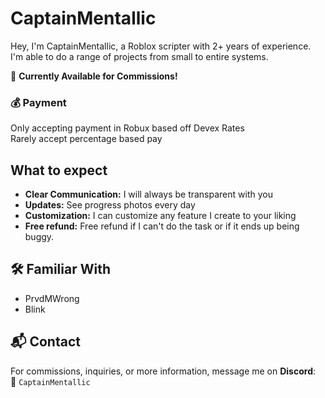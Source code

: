 # CaptainMentallic

Hey, I'm CaptainMentallic, a Roblox scripter with 2+ years of experience. I'm able to do a range of projects from small to entire systems.

🚀 **Currently Available for Commissions!**

### 💰 Payment 
Only accepting payment in Robux based off Devex Rates  
Rarely accept percentage based pay

## What to expect
- **Clear Communication:** I will always be transparent with you
- **Updates:** See progress photos every day 
- **Customization:** I can customize any feature I create to your liking
- **Free refund:** Free refund if I can't do the task or if it ends up being buggy.

## 🛠️ Familiar With  
- PrvdMWrong  
- Blink

## 📬 Contact  

For commissions, inquiries, or more information, message me on **Discord**:  
🔵 `CaptainMentallic`